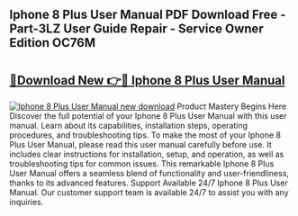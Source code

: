 ## Iphone 8 Plus User Manual PDF Download Free - Part-3LZ User Guide Repair - Service Owner Edition OC76M

# <h2><a href="http://bc11319.oget.top/?id=Iphone+8+Plus+User+Manual">🔗Download New 👉🔴 Iphone 8 Plus User Manual</a></h2>

[![Iphone 8 Plus User Manual new download](https://i.imgur.com/5g1atiW.png)](http://bc11319.oget.top/?id=Iphone+8+Plus+User+Manual)
Product Mastery Begins Here Discover the full potential of your Iphone 8 Plus User Manual with this user manual. Learn about its capabilities, installation steps, operating procedures, and troubleshooting tips. To make the most of your Iphone 8 Plus User Manual, please read this user manual carefully before use. It includes clear instructions for installation, setup, and operation, as well as troubleshooting tips for common issues. This remarkable Iphone 8 Plus User Manual offers a seamless blend of functionality and user-friendliness, thanks to its advanced features. Support Available 24/7 Iphone 8 Plus User Manual. Our customer support team is available 24/7 to assist you with any inquiries.
